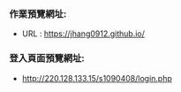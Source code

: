 ### 作業預覽網址:
  * URL : https://jhang0912.github.io/
### 登入頁面預覽網址:
  * http://220.128.133.15/s1090408/login.php
